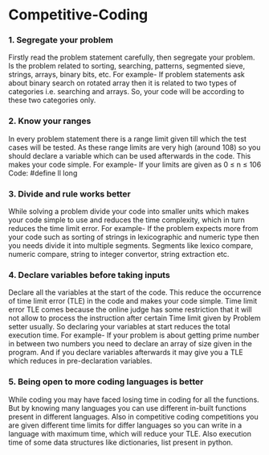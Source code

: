 # Competitive-Coding

### 1.	Segregate your problem

Firstly read the problem statement carefully, then segregate your problem. Is the problem related to sorting, searching, patterns, segmented sieve, strings, arrays, binary bits, etc.
For example- If problem statements ask about binary search on rotated array then it is related to two types of categories i.e. searching and arrays. So, your code will be according to these two categories only.


### 2.	Know your ranges

In every problem statement there is a range limit given till which the test cases will be tested. As these range limits are very high (around 108) so you should declare a variable which can be used afterwards in the code. This makes your code simple.
For example- If your limits are given as 
 0 ≤ n ≤ 106                                              
Code: #define ll long 

### 3.	Divide and rule works better

While solving a problem divide your code into smaller units which makes your code simple to use and reduces the time complexity, which in turn reduces the time limit error.
For example- If the problem expects more from your code such as sorting of strings in lexicographic and numeric type then you needs divide it into multiple segments. Segments like lexico compare, numeric compare, string to integer convertor, string extraction etc.

### 4.	Declare variables before taking inputs

Declare all the variables at the start of the code. This reduce the occurrence of time limit error (TLE) in the code and makes your code simple. Time limit error TLE comes because the online judge has some restriction that it will not allow to process the instruction after certain Time limit given by Problem setter usually. So declaring your variables at start reduces the total execution time.
For example- If your problem is about getting prime number in between two numbers you need to declare an array of size given in the program. And if you declare variables afterwards it may give you a TLE which reduces in pre-declaration variables. 

### 5.	Being open to more coding languages is better

While coding you may have faced losing time in coding for all the functions. But by knowing many languages you can use different in-built functions present in different languages. Also in competitive coding competitions you are given different time limits for differ languages so you can write in a language with maximum time, which will reduce your TLE. Also execution time of some data structures like dictionaries, list present in python.
